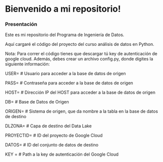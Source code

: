﻿
# Bienvenido a mi repositorio!

### Presentación

Este es mi repositorio del Programa de Ingeniería de Datos.

Aquí cargaré el código del proyecto del curso análisis de datos en Python.

Nota: Para correr el código tienes que descargar tú key de autenticación de google cloud. Además, debes crear un archivo config.py, donde digites la siguiente información:

USER= # Usuario para acceder a la base de datos de origen

PASS= # Contraseña para acceder a la base de datos de origen

HOST= # Dirección IP del HOST para acceder a la base de datos de origen

DB= # Base de Datos de Origen


ORIGEN= # Sistema de origen, que da nombre a la tabla en la base de datos de destino

DLZONA= # Capa de destino del Data Lake

PROYECTID= # ID del proyecto de Google Cloud

DATOS= # ID del conjunto de datos de destino


KEY = # Path a la key de autenticación del Google Cloud
